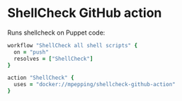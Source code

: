 # ShellCheck GitHub action

Runs shellcheck on Puppet code:

```ruby
workflow "ShellCheck all shell scripts" {
  on = "push"
  resolves = ["ShellCheck"]
}

action "ShellCheck" {
  uses = "docker://mpepping/shellcheck-github-action"
}
```